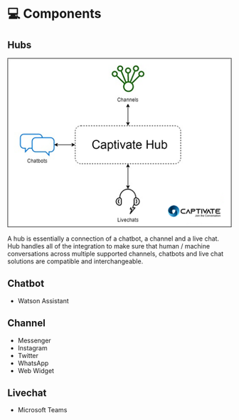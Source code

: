 # 💻 Components

## Hubs

![](<.gitbook/assets/image (21).png>)

A hub is essentially a connection of a chatbot, a channel and a live chat. Hub handles all of the integration to make sure that human / machine conversations across multiple supported channels, chatbots and live chat solutions are compatible and interchangeable.

## Chatbot

* Watson Assistant

## Channel

* Messenger
* Instagram
* Twitter
* WhatsApp
* Web Widget

## Livechat

* Microsoft Teams

